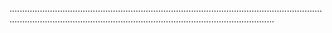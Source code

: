 .....................................................................................................................................................................................................................................

